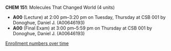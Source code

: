 **CHEM 151**: Molecules That Changed World (4 units)

- **A00** (Lecture) at 2:00 pm–3:20 pm on Tuesday, Thursday at CSB 001 by Donoghue, Daniel J. (A00646193)
- **A00** (Final Exam) at 3:00 pm–5:59 pm on Thursday at CSB 001 by Donoghue, Daniel J. (A00646193)

[Enrollment numbers over time](./CHEM151.tsv)
